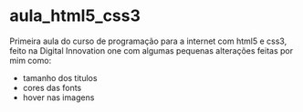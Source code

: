 # aula_html5_css3 
Primeira aula do curso de programação para a internet com html5 e css3, feito na Digital Innovation one 
com algumas pequenas alterações feitas por mim como:
- tamanho dos titulos 
- cores das fonts
- hover nas imagens
